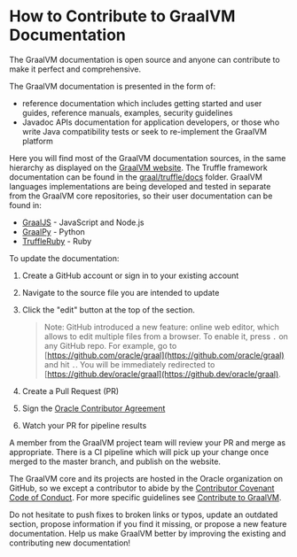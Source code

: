 # How to Contribute to GraalVM Documentation

The GraalVM documentation is open source and anyone can contribute to make it perfect and comprehensive.

The GraalVM documentation is presented in the form of:
* reference documentation which includes getting started and user guides, reference manuals, examples, security guidelines
* Javadoc APIs documentation for application developers, or those who write Java compatibility tests or seek to re-implement the GraalVM platform

Here you will find most of the GraalVM documentation sources, in the same hierarchy as displayed on the [GraalVM website](https://www.graalvm.org/docs/introduction/).
The Truffle framework documentation can be found in the [graal/truffle/docs](https://github.com/oracle/graal/tree/master/truffle/docs) folder.
GraalVM languages implementations are being developed and tested in separate from the GraalVM core repositories, so their user documentation can be found in:

* [GraalJS](https://github.com/oracle/graaljs/tree/master/docs/user) - JavaScript and Node.js
* [GraalPy](https://github.com/oracle/graalpython/tree/master/docs/user) - Python
* [TruffleRuby](https://github.com/oracle/truffleruby/tree/master/doc/user) - Ruby

To update the documentation:

1. Create a GitHub account or sign in to your existing account
2. Navigate to the source file you are intended to update
3. Click the "edit" button at the top of the section.
   > Note: GitHub introduced a new feature: online web editor, which allows to edit multiple files from a browser. To enable it, press `.` on any GitHub repo. For example, go to [https://github.com/oracle/graal](https://github.com/oracle/graal) and hit `.`. You will be immediately redirected to [https://github.dev/oracle/graal](https://github.dev/oracle/graal).

4. Create a Pull Request (PR)
5. Sign the [Oracle Contributor Agreement](https://oca.opensource.oracle.com/)
6. Watch your PR for pipeline results

A member from the GraalVM project team will review your PR and merge as appropriate.
There is a CI pipeline which will pick up your change once merged to the master branch, and publish on the website.

The GraalVM core and its projects are hosted in the Oracle organization on GitHub, so we except a contributor to abide by the [Contributor Covenant Code of Conduct](https://www.graalvm.org/community/conduct/).
For more specific guidelines see [Contribute to GraalVM](https://www.graalvm.org/community/contributors/).

Do not hesitate to push fixes to broken links or typos, update an outdated section, propose information if you find it missing, or propose a new feature documentation.
Help us make GraalVM better by improving the existing and contributing new documentation!
